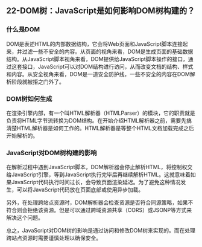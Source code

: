 ## 22-DOM树：JavaScript是如何影响DOM树构建的？

### 什么是DOM
DOM是表述HTML的内部数据结构，它会将Web页面和JavaScript脚本连接起来，并过滤一些不安全的内容。从页面的视角来看，DOM是生成页面的基础数据结构。从JavaScript脚本视角来看，DOM提供给JavaScript脚本操作的接口，通过这套接口，JavaScript可以对DOM结构进行访问，从而改变文档的结构、样式和内容。从安全视角来看，DOM是一道安全防护线，一些不安全的内容在DOM解析阶段就被拒之门外了。

### DOM树如何生成
在渲染引擎内部，有一个叫HTML解析器（HTMLParser）的模块，它的职责就是负责将HTML字节流转换为DOM结构。在开始介绍HTML解析器之前，需要先搞清楚HTML解析器是如何工作的。HTML解析器是等整个HTML文档加载完成之后开始解析的。

### JavaScript对DOM树构建的影响
在解析过程中遇到JavaScript脚本，DOM解析器会停止解析HTML，将控制权交给JavaScript引擎，等到JavaScript执行完毕后再继续解析HTML。这就意味着如果JavaScript代码执行时间过长，会导致页面渲染延迟。为了避免这种情况发生，可以将JavaScript代码放在页面底部或使用异步加载。

另外，在处理跨站点资源时，DOM解析器会检查资源是否符合同源策略，如果不符合则会拒绝该资源。但是可以通过跨域资源共享（CORS）或JSONP等方式来解决这个问题。


总之，JavaScript对DOM树的影响是通过访问和修改DOM树来实现的。而在处理跨站点资源时需要谨慎处理以确保安全。